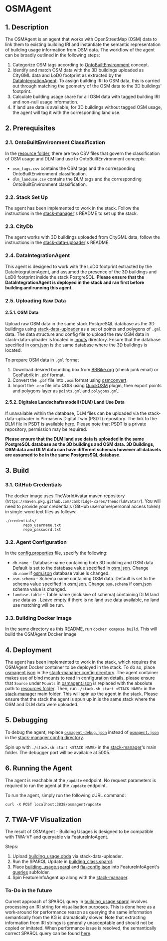 # OSMAgent
## 1. Description
The OSMAgent is an agent that works with OpenStreetMap (OSM) data to link them to existing building IRI and instantiate the semantic representation of building usage information from OSM data.
The workflow of the agent can be broadly outlined in the following steps:
1) Categorize OSM tags according to [OntoBuiltEnvironment](https://github.com/cambridge-cares/TheWorldAvatar/tree/main/JPS_Ontology/ontology/ontobuiltenv) concept. 
2) Identify and match OSM data with the 3D buildings uploaded as CityGML data and LoD0 footprint as extracted by the [DataIntegrationAgent](https://github.com/cambridge-cares/TheWorldAvatar/tree/dev-1524-integration-data-2/Agents/DataIntegrationAgent). To assign building IRI to OSM data, this is carried out through matching the geometry of the OSM data to the 3D buildings' footprint. 
3) Calculate building usage share for all OSM data with tagged building IRI and non-null usage information.
4) If land use data is available, for 3D buildings without tagged OSM usage, the agent will tag it with the corresponding land use.  

## 2. Prerequisites
### 2.1. OntoBuiltEnvironment Classification
In the [resource folder](osmagent/src/main/resources/), there are two CSV files that govern the classification of OSM usage and DLM land use to OntoBuiltEnvironment concepts:
- `osm_tags.csv` contains the OSM tags and the corresponding OntoBuiltEnvironment classification.  
- `dlm_landuse.csv` contains the DLM tags and the corresponding OntoBuiltEnvironment classification.

### 2.2. Stack Set Up
The agent has been implemented to work in the stack. Follow the instructions in the [stack-manager]'s README to set up the stack.

### 2.3. CityDb
The agent works with 3D buildings uploaded from CityGML data, follow the instructions in the [stack-data-uploader]'s README.

### 2.4. DataIntegrationAgent
This agent is designed to work with the LoD0 footprint extracted by the DataIntegrationAgent, and assumed the presence of the 3D buildings and LoD0 footprint inside the stack PostgreSQL. 
**Please ensure that the DataIntegrationAgent is deployed in the stack and ran first before building and running this agent.**

### 2.5. Uploading Raw Data
#### 2.5.1. OSM Data
Upload raw OSM data in the same stack PostgreSQL database as the 3D buildings using [stack-data-uploader] as a set of points and polygons of `.gml` data.
The data structure and config file to upload the raw OSM data in stack-data-uploader is located in [inputs] directory. 
Ensure that the database specified in [osm.json](inputs/config/osm.json) is the same database where the 3D buildings is located.

To prepare OSM data in `.gml` format
1) Download desired bounding box from [BBBike.org](https://extract.bbbike.org/) (check junk email) or [GeoFabrik](https://download.geofabrik.de/) in `.pbf` format.
2) Convert the `.pbf` file into `.osm` format using [osmconvert](https://wiki.openstreetmap.org/wiki/Osmconvert). 
3) Import the `.osm` file  into QGIS using [QuickOSM](https://plugins.qgis.org/plugins/QuickOSM/) plugin, then export points and polygons layer as `points.gml` and `polygons.gml`.

#### 2.5.2. Digitales Landschaftsmodell (DLM) Land Use Data
If unavailable within the database, DLM files can be uploaded via the stack-data-uploader in Pirmasens Digital Twin (PSDT) repository. 
The link to the DLM file in PSDT is available [here](https://github.com/cambridge-cares/pirmasens/tree/main/psdt/stack-data-uploader-inputs/data/dlm). 
Please note that PSDT is a private repository, permission may be required.

**Please ensure that the DLM land use data is uploaded in the same PostgreSQL database as the 3D buildings and OSM data. 3D Buildings, OSM data and DLM data can have different schemas however all datasets are assumed to be in the same PostgresSQL database.**

## 3. Build
### 3.1. GitHub Credentials
The docker image uses TheWorldAvatar maven repository (`https://maven.pkg.github.com/cambridge-cares/TheWorldAvatar/`).
You will need to provide your credentials (GitHub username/personal access token) in single-word text files as follows:
```
./credentials/
        repo_username.txt
        repo_password.txt
```

### 3.2. Agent Configuration
In the [config.properties](osmagent/src/main/resources/config.properties) file, specify the following:
- `db.name` - Database name containing both 3D building and OSM data. 
Default is set to the database value specified in [osm.json](inputs/config/osm.json). Change `db.name` if [osm.json](inputs/config/osm.json) database value is changed.
- `osm.schema` - Schema name containing OSM data. 
Default is set to the schema value specified in [osm.json](inputs/config/osm.json). Change `osm.schema` if [osm.json](inputs/config/osm.json) schema value is changed.
- `landuse.table` -  Table name (inclusive of schema) containing DLM land use data as . 
Leave empty if there is no land use data available, no land use matching will be run.

### 3.3. Building Docker Image
In the same directory as this README, run `docker compose build`. This will build the OSMAgent Docker Image

## 4. Deployment
The agent has been implemented to work in the stack, which requires the OSMAgent Docker container to be deployed in the stack. To do so, place [osmagent.json](stack-manager-input-config/osmagent.json) in the [stack-manager config directory]. 
The agent container makes use of bind mounts to read in configuration details, please ensure that ```Source``` under ```Mounts``` in [osmagent.json](stack-manager-input-config/osmagent.json) is replaced with the absolute path to [resources folder](osmagent/src/main/resources).
Then, run `./stack.sh start <STACK NAME>` in the [stack-manager] main folder. This will spin up the agent in the stack.
Please ensure that the stack the agent is spun up in is the same stack where the OSM and DLM data were uploaded.

## 5. Debugging
To debug the agent, replace [`osmagent-debug.json`](stack-manager-input-config/osmagent-debug.json) instead of [`osmagent.json`](stack-manager-input-config/osmagent.json) in the [stack-manager config directory]. 

Spin up with `./stack.sh start <STACK NAME>` in the [stack-manager]'s main folder.
The debugger port will be available at 5005.

## 6. Running the Agent
The agent is reachable at the `/update` endpoint. No request parameters is required to run the agent at the `/update` endpoint.

To run the agent, simply run the following cURL command:
```
curl -X POST localhost:3838/osmagent/update
```

## 7. TWA-VF Visualization
The result of OSMAgent - Building Usages is designed to be compatible with TWA-VF and queryable via FeatureInfoAgent. 

Steps: 
1) Upload [building_usage.obda](FeatureInfoAgent/building_usage.obda) via stack-data-uploader.
2) Run the SPARQL Update in [building_class.sparql](FeatureInfoAgent/building_class.sparql).
3) Place [building_usage.sparql](FeatureInfoAgent/queries/building_usage.sparql) and [fia-config.json](FeatureInfoAgent/queries/fia-config.json) into FeatureInfoAgent's [queries](https://github.com/cambridge-cares/TheWorldAvatar/tree/main/Agents/FeatureInfoAgent/queries) subfolder.
4) Spin FeatureInfoAgent up along with the [stack-manager](https://github.com/cambridge-cares/TheWorldAvatar/tree/main/Deploy/stacks/dynamic/stack-manager#adding-the-feature-info-agent).

### To-Do in the future
Current approach of SPARQL query in [building_usage.sparql](FeatureInfoAgent/queries/building_usage.sparql) involves processing an IRI string for visualisation purposes. This is done here as a work-around for performance reason as querying the same information semantically from the KG is dramatically slower. Note that extracting information from IRI strings is generally unacceptable and should not be copied or imitated. When performance issue is resolved, the semantically correct SPARQL query can be found [here](FeatureInfoAgent/native/).


[stack-data-uploader]: https://github.com/cambridge-cares/TheWorldAvatar/tree/main/Deploy/stacks/dynamic/stack-data-uploader
[stack-manager]: https://github.com/cambridge-cares/TheWorldAvatar/tree/main/Deploy/stacks/dynamic/stack-manager
[stack-manager config directory]: https://github.com/cambridge-cares/TheWorldAvatar/tree/main/Deploy/stacks/dynamic/stack-manager/inputs/config/services
[inputs]: inputs/
